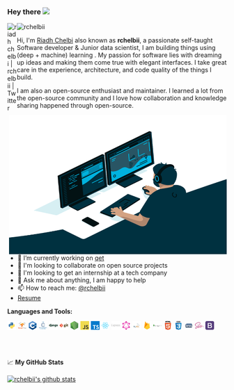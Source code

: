 ### Hey there <img src="https://media.giphy.com/media/hvRJCLFzcasrR4ia7z/giphy.gif" width="25px">
<!-- <a href="">
  <img align="left" alt="" width="22px" src="https://raw.githubusercontent.com/peterthehan/peterthehan/master/assets/discord.svg" />
</a> -->


<a href="https://twitter.com/rchelbii">
  <img align="left" alt="riadh chelbi | rchelbii | Twitter" width="22px" src="https://raw.githubusercontent.com/peterthehan/peterthehan/master/assets/twitter.svg" />
</a>
<!-- <a href="https://www.linkedin.com/in/">
  <img align="left" alt="" width="22px" src="https://raw.githubusercontent.com/peterthehan/peterthehan/master/assets/linkedin.svg" />
</a> 
<a href="">
  <img align="left" alt="Abhishek's Spotify" width="22px" src="https://raw.githubusercontent.com/peterthehan/peterthehan/master/assets/spotify.svg" />
</a> -->

<img src="https://komarev.com/ghpvc/?username=rchelbii" alt="rchelbii" />

<br />

Hi, I'm [Riadh Chelbi](https://rchelbii.github.io) also known as <strong>rchelbii</strong>, a passionate self-taught Software developer & Junior data scientist, I am building things using (deep + machine) learning . My passion for software lies with dreaming up ideas and making them come true with elegant interfaces. I take great care in the experience, architecture, and code quality of the things I build.

I am also an open-source enthusiast and maintainer. I learned a lot from the open-source community and I love how collaboration and knowledge sharing happened through open-source.


  <img align="right" alt="GIF" src="https://github.com/rchelbii/rchelbii/blob/master/code.gif?raw=true" width="500" height="320" />

- :telescope: I’m currently working on [qet](https://github.com/rchelbii/qet)
- :seedling: I'm looking to collaborate on open source projects
- :seedling: I'm looking to get an internship at a tech company
- 💬 Ask me about anything, I am happy to help
- 📫 How to reach me: [@rchelbii](https://twitter.com/rchelbii)
- [Resume](https://rchelbii.github.io/src/resume.html)


**Languages and Tools:**  


<code><img height="20" src="https://raw.githubusercontent.com/github/explore/80688e429a7d4ef2fca1e82350fe8e3517d3494d/topics/python/python.png"></code>
<code><img height="20" src="https://raw.githubusercontent.com/github/explore/80688e429a7d4ef2fca1e82350fe8e3517d3494d/topics/tensorflow/tensorflow.png"></code>
<code><img height="20" src="https://raw.githubusercontent.com/github/explore/80688e429a7d4ef2fca1e82350fe8e3517d3494d/topics/cpp/cpp.png"></code>
<code><img height="20" src="https://raw.githubusercontent.com/github/explore/80688e429a7d4ef2fca1e82350fe8e3517d3494d/topics/c/c.png"></code>
<code><img height="20" src="https://raw.githubusercontent.com/github/explore/80688e429a7d4ef2fca1e82350fe8e3517d3494d/topics/django/django.png"></code>
<code><img height="20" src="https://raw.githubusercontent.com/github/explore/80688e429a7d4ef2fca1e82350fe8e3517d3494d/topics/git/git.png"></code>
<code><img height="20" src="https://raw.githubusercontent.com/github/explore/80688e429a7d4ef2fca1e82350fe8e3517d3494d/topics/nodejs/nodejs.png"></code>
<code><img height="20" src="https://raw.githubusercontent.com/github/explore/80688e429a7d4ef2fca1e82350fe8e3517d3494d/topics/javascript/javascript.png"></code>
<code><img height="20" src="https://raw.githubusercontent.com/github/explore/80688e429a7d4ef2fca1e82350fe8e3517d3494d/topics/typescript/typescript.png"></code>
<code><img height="20" src="https://raw.githubusercontent.com/github/explore/80688e429a7d4ef2fca1e82350fe8e3517d3494d/topics/react/react.png"></code>
<code><img height="20" src="https://raw.githubusercontent.com/github/explore/80688e429a7d4ef2fca1e82350fe8e3517d3494d/topics/express/express.png"></code>
<code><img height="20" src="https://raw.githubusercontent.com/github/explore/5c058a388828bb5fde0bcafd4bc867b5bb3f26f3/topics/graphql/graphql.png"></code>
<code><img height="20" src="https://raw.githubusercontent.com/github/explore/80688e429a7d4ef2fca1e82350fe8e3517d3494d/topics/mysql/mysql.png"></code>
<code><img height="20" src="https://raw.githubusercontent.com/github/explore/80688e429a7d4ef2fca1e82350fe8e3517d3494d/topics/firebase/firebase.png"></code>
<code><img height="20" src="https://raw.githubusercontent.com/github/explore/80688e429a7d4ef2fca1e82350fe8e3517d3494d/topics/mongodb/mongodb.png"></code>
<code><img height="20" src="https://raw.githubusercontent.com/github/explore/80688e429a7d4ef2fca1e82350fe8e3517d3494d/topics/html/html.png"></code>
<code><img height="20" src="https://raw.githubusercontent.com/github/explore/80688e429a7d4ef2fca1e82350fe8e3517d3494d/topics/css/css.png"></code>
<code><img height="20" src="https://raw.githubusercontent.com/github/explore/80688e429a7d4ef2fca1e82350fe8e3517d3494d/topics/less/less.png"></code>
<code><img height="20" src="https://raw.githubusercontent.com/github/explore/80688e429a7d4ef2fca1e82350fe8e3517d3494d/topics/sass/sass.png"></code>
<code><img height="20" src="https://raw.githubusercontent.com/github/explore/80688e429a7d4ef2fca1e82350fe8e3517d3494d/topics/bootstrap/bootstrap.png"></code>

<!-- If you like what I do, maybe consider buying me a coffee/tea 🥺👉👈

<a href="https://www.buymeacoffee.com/" target="_blank"><img src="https://cdn.buymeacoffee.com/buttons/v2/default-red.png" alt="Buy Me A Coffee" width="150" ></a> -->

<br>
<br>




📈 **My GitHub Stats**

<a href="https://github.com/anuraghazra/github-readme-stats">
  <img align="center" width="100%" height="170px" src="https://github-readme-stats.vercel.app/api?username=rchelbii&show_icons=true&include_all_commits=true&theme=dark" alt="rchelbii's github stats" />

</a>




